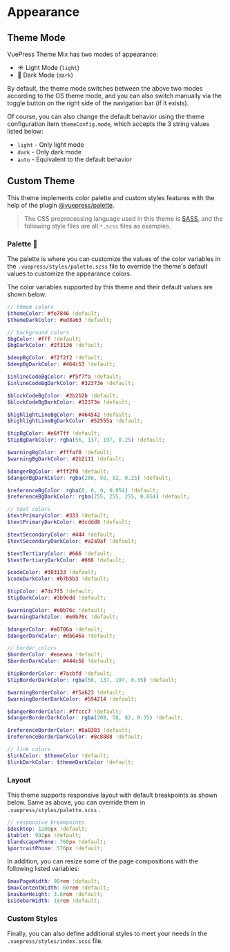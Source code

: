 # Appearance

## Theme Mode

VuePress Theme Mix has two modes of appearance:

- :sunny: Light Mode (`light`)
- :first_quarter_moon_with_face: Dark Mode (`dark`)

By default, the theme mode switches between the above two modes according to the OS theme mode, and you can also switch manually via the toggle button on the right side of the navigation bar (if it exists).

Of course, you can also change the default behavior using the theme configuration item `themeConfig.mode`, which accepts the 3 string values listed below:

- `light` - Only light mode
- `dark` - Only dark mode
- `auto` - Equivalent to the default behavior

## Custom Theme

This theme implements color palette and custom styles features with the help of the plugin [@vuepress/palette](https://v2.vuepress.vuejs.org/reference/plugin/palette.html).

> The CSS preprocessing language used in this theme is [SASS](https://sass-lang.com/), and the following style files are all `*.scss` files as examples.

### Palette 🎨

The palette is where you can customize the values of the color variables in the `.vuepress/styles/palette.scss` file to override the theme's default values to customize the appearance colors.

The color variables supported by this theme and their default values are shown below:

```scss
// thmem colors
$themeColor: #fe7846 !default;
$themeDarkColor: #ed8a63 !default;

// background colors
$bgColor: #fff !default;
$bgDarkColor: #2f3136 !default;

$deepBgColor: #f2f2f2 !default;
$deepBgDarkColor: #464c53 !default;

$inlineCodeBgColor: #f5f7fa !default;
$inlineCodeBgDarkColor: #32373e !default;

$blockCodeBgColor: #2b2b2b !default;
$blockCodeBgDarkColor: #32373e !default;

$highlightLineBgColor: #464542 !default;
$highlightLineBgDarkColor: #52555a !default;

$tipBgColor: #e6f7ff !default;
$tipBgDarkColor: rgba(56, 137, 197, 0.25) !default;

$warningBgColor: #fffaf0 !default;
$warningBgDarkColor: #2b2111 !default;

$dangerBgColor: #fff2f0 !default;
$dangerBgDarkColor: rgba(208, 58, 82, 0.25) !default;

$referenceBgColor: rgba(0, 0, 0, 0.054) !default;
$referenceBgDarkColor: rgba(255, 255, 255, 0.054) !default;

// text colors
$textPrimaryColor: #333 !default;
$textPrimaryDarkColor: #dcddd8 !default;

$textSecondaryColor: #444 !default;
$textSecondaryDarkColor: #a2a9af !default;

$textTertiaryColor: #666 !default;
$textTertiaryDarkColor: #666 !default;

$codeColor: #303133 !default;
$codeDarkColor: #b7b5b3 !default;

$tipColor: #7dc7f5 !default;
$tipDarkColor: #3b9edd !default;

$warningColor: #e0b76c !default;
$warningDarkColor: #e0b76c !default;

$dangerColor: #e0706a !default;
$dangerDarkColor: #db646a !default;

// border colors
$borderColor: #eaeaea !default;
$borderDarkColor: #444c56 !default;

$tipBorderColor: #7acbfd !default;
$tipBorderDarkColor: rgba(56, 137, 197, 0.35) !default;

$warningBorderColor: #f5a623 !default;
$warningBorderDarkColor: #594214 !default;

$dangerBorderColor: #ffccc7 !default;
$dangerBorderDarkColor: rgba(208, 58, 82, 0.35) !default;

$referenceBorderColor: #8a8383 !default;
$referenceBorderDarkColor: #8c8888 !default;

// link colors
$linkColor: $themeColor !default;
$linkDarkColor: $themeDarkColor !default;
```

### Layout

This theme supports responsive layout with default breakpoints as shown below. Same as above, you can override them in `.vuepress/styles/palette.scss` .

```scss
// responsive breakpoints
$desktop: 1200px !default;
$tablet: 992px !default;
$landscapePhone: 768px !default;
$portraitPhone: 576px !default;
```

In addition, you can resize some of the page compositions with the following listed variables:

```scss
$maxPageWidth: 90rem !default;
$maxContentWidth: 60rem !default;
$navbarHeight: 3.6rem !default;
$sidebarWidth: 18rem !default;
```

### Custom Styles

Finally, you can also define additional styles to meet your needs in the `.vuepress/styles/index.scss` file.
